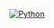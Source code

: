 [![Python](https://github.com/Jackson9998/freevps/actions/workflows/blank.yml/badge.svg)](https://github.com/Jackson9998/freevps/actions/workflows/blank.yml)
